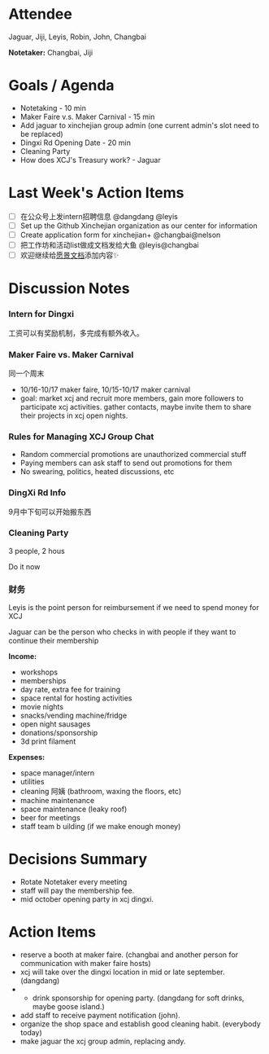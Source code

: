 # Attendee

Jaguar, Jiji, Leyis, Robin, John, Changbai

**Notetaker:** Changbai, Jiji

# Goals / Agenda

* Notetaking - 10 min
* Maker Faire v.s. Maker Carnival - 15 min
* Add jaguar to xinchejian group admin (one current admin's slot need to be replaced)
* Dingxi Rd Opening Date - 20 min
* Cleaning Party
* How does XCJ's Treasury work? - Jaguar

# Last Week's Action Items

- [ ] 在公众号上发intern招聘信息 @dangdang @leyis
- [ ] Set up the Github Xinchejian organization as our center for information
- [ ] Create application form for xinchejian+ @changbai@nelson
- [ ] 把工作坊和活动list做成文档发给大鱼 @leyis@changbai
- [ ] 欢迎继续给[愿景文档](https://shimo.im/docs/DtPcrVvW3XqVytQR)添加内容✨

# Discussion Notes

### Intern for Dingxi

工资可以有奖励机制，多完成有额外收入。

### Maker Faire vs. Maker Carnival

同一个周末

* 10/16-10/17 maker faire, 10/15-10/17 maker carnival
* goal: market xcj and recruit more members, gain more followers to participate xcj activities. gather contacts, maybe invite them to share their projects in xcj open nights.

### Rules for Managing XCJ Group Chat

* Random commercial promotions are unauthorized commercial stuff
* Paying members can ask staff to send out promotions for them
* No swearing, politics, heated discussions, etc

### DingXi Rd Info

9月中下旬可以开始搬东西

### Cleaning Party

3 people, 2 hous

Do it now

### 财务

Leyis is the point person for reimbursement if we need to spend money for XCJ

Jaguar can be the person who checks in with people if they want to continue their membership

**Income:**

* workshops
* memberships 
* day rate, extra fee for training
* space rental for hosting activities
* movie nights
* snacks/vending machine/fridge
* open night sausages
* donations/sponsorship
* 3d print filament

**Expenses:**

* space manager/intern
* utilities
* cleaning 阿姨 (bathroom, waxing the floors, etc)
* machine maintenance
* space maintenance (leaky roof)
* beer for meetings
* staff team b uilding (if we make enough money)

# Decisions Summary

* Rotate Notetaker every meeting
* staff will pay the membership fee.
* mid october opening party in xcj dingxi.
  # 

# Action Items

* reserve a booth at maker faire. (changbai and another person for communication with maker faire hosts)
* xcj will take over the dingxi location in mid or late september. (dangdang)
* * drink sponsorship for opening party. (dangdang for soft drinks, maybe goose island.)
* add staff to receive payment notification (john).
* organize the shop space and establish good cleaning habit. (everybody today)
* make jaguar the xcj group admin, replacing andy.

